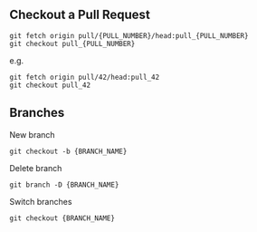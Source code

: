 ## Checkout a Pull Request

```
git fetch origin pull/{PULL_NUMBER}/head:pull_{PULL_NUMBER}
git checkout pull_{PULL_NUMBER}
```
e.g.

```
git fetch origin pull/42/head:pull_42
git checkout pull_42
```

## Branches

New branch
```
git checkout -b {BRANCH_NAME}
```

Delete branch

```
git branch -D {BRANCH_NAME}
```

Switch branches

```
git checkout {BRANCH_NAME}
```
